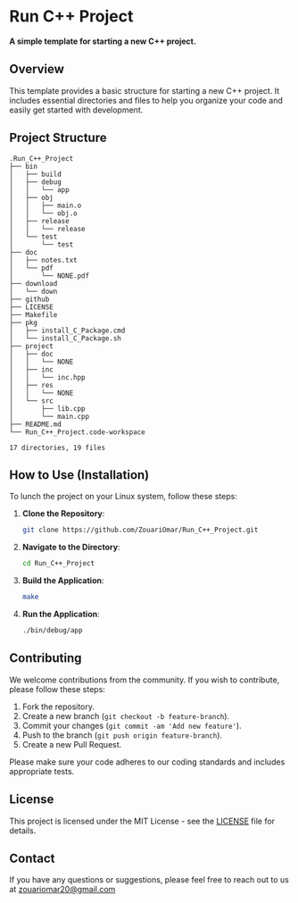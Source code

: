 # Run C++ Project

**A simple template for starting a new C++ project.**

## Overview

This template provides a basic structure for starting a new C++ project. It includes essential directories and files to help you organize your code and easily get started with development.

## Project Structure

```plaintext
.Run_C++_Project
├── bin
│   ├── build
│   ├── debug
│   │   └── app
│   ├── obj
│   │   ├── main.o
│   │   └── obj.o
│   ├── release
│   │   └── release
│   └── test
│       └── test
├── doc
│   ├── notes.txt
│   └── pdf
│       └── NONE.pdf
├── download
│   └── down
├── github
├── LICENSE
├── Makefile
├── pkg
│   ├── install_C_Package.cmd
│   └── install_C_Package.sh
├── project
│   ├── doc
│   │   └── NONE
│   ├── inc
│   │   └── inc.hpp
│   ├── res
│   │   └── NONE
│   └── src
│       ├── lib.cpp
│       └── main.cpp
├── README.md
└── Run_C++_Project.code-workspace

17 directories, 19 files
```

## How to Use (**Installation**)

To lunch the project on your Linux system, follow these steps:

1. **Clone the Repository**:

    ```sh
    git clone https://github.com/ZouariOmar/Run_C++_Project.git
    ```

2. **Navigate to the Directory**:

    ```sh
    cd Run_C++_Project
    ```

3. **Build the Application**:

    ```sh
    make
    ```

4. **Run the Application**:

    ```sh
    ./bin/debug/app
    ```

## Contributing

We welcome contributions from the community. If you wish to contribute, please follow these steps:

1. Fork the repository.
2. Create a new branch (`git checkout -b feature-branch`).
3. Commit your changes (`git commit -am 'Add new feature'`).
4. Push to the branch (`git push origin feature-branch`).
5. Create a new Pull Request.

Please make sure your code adheres to our coding standards and includes appropriate tests.

## License

This project is licensed under the MIT License - see the [LICENSE](LICENSE) file for details.

## Contact

If you have any questions or suggestions, please feel free to reach out to us at [zouariomar20@gmail.com](mailto:zouariomar20@gmail.com)
